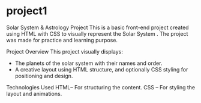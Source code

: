 # project1
 Solar System & Astrology Project
This is a basic front-end project created using HTML with  CSS  to visually represent the Solar System . The project was made for practice and learning purpose.

 Project Overview
This project visually displays:
- The planets of the solar system with their names and order.
- A creative layout using HTML structure, and optionally CSS styling for positioning and design.

Technologies Used
HTML– For structuring the content.
CSS – For styling the layout and animations.



